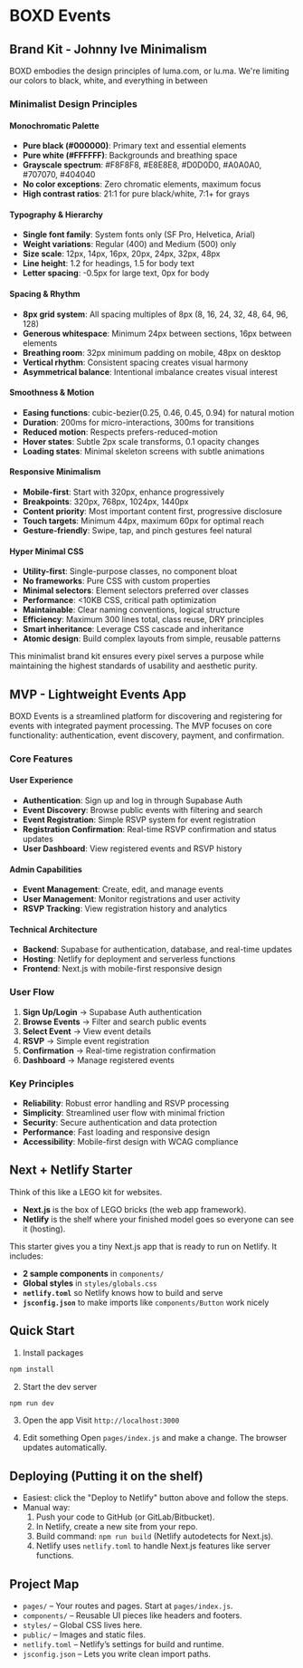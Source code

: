 # BOXD Events

## Brand Kit - Johnny Ive Minimalism

BOXD embodies the design principles of luma.com, or lu.ma. We're limiting our colors to black, white, and everything in between

### Minimalist Design Principles

#### **Monochromatic Palette**
- **Pure black (#000000)**: Primary text and essential elements
- **Pure white (#FFFFFF)**: Backgrounds and breathing space
- **Grayscale spectrum**: #F8F8F8, #E8E8E8, #D0D0D0, #A0A0A0, #707070, #404040
- **No color exceptions**: Zero chromatic elements, maximum focus
- **High contrast ratios**: 21:1 for pure black/white, 7:1+ for grays

#### **Typography & Hierarchy**
- **Single font family**: System fonts only (SF Pro, Helvetica, Arial)
- **Weight variations**: Regular (400) and Medium (500) only
- **Size scale**: 12px, 14px, 16px, 20px, 24px, 32px, 48px
- **Line height**: 1.2 for headings, 1.5 for body text
- **Letter spacing**: -0.5px for large text, 0px for body

#### **Spacing & Rhythm**
- **8px grid system**: All spacing multiples of 8px (8, 16, 24, 32, 48, 64, 96, 128)
- **Generous whitespace**: Minimum 24px between sections, 16px between elements
- **Breathing room**: 32px minimum padding on mobile, 48px on desktop
- **Vertical rhythm**: Consistent spacing creates visual harmony
- **Asymmetrical balance**: Intentional imbalance creates visual interest

#### **Smoothness & Motion**
- **Easing functions**: cubic-bezier(0.25, 0.46, 0.45, 0.94) for natural motion
- **Duration**: 200ms for micro-interactions, 300ms for transitions
- **Reduced motion**: Respects prefers-reduced-motion
- **Hover states**: Subtle 2px scale transforms, 0.1 opacity changes
- **Loading states**: Minimal skeleton screens with subtle animations

#### **Responsive Minimalism**
- **Mobile-first**: Start with 320px, enhance progressively
- **Breakpoints**: 320px, 768px, 1024px, 1440px
- **Content priority**: Most important content first, progressive disclosure
- **Touch targets**: Minimum 44px, maximum 60px for optimal reach
- **Gesture-friendly**: Swipe, tap, and pinch gestures feel natural

#### **Hyper Minimal CSS**
- **Utility-first**: Single-purpose classes, no component bloat
- **No frameworks**: Pure CSS with custom properties
- **Minimal selectors**: Element selectors preferred over classes
- **Performance**: <10KB CSS, critical path optimization
- **Maintainable**: Clear naming conventions, logical structure
- **Efficiency**: Maximum 300 lines total, class reuse, DRY principles
- **Smart inheritance**: Leverage CSS cascade and inheritance
- **Atomic design**: Build complex layouts from simple, reusable patterns

This minimalist brand kit ensures every pixel serves a purpose while maintaining the highest standards of usability and aesthetic purity.

## MVP - Lightweight Events App

BOXD Events is a streamlined platform for discovering and registering for events with integrated payment processing. The MVP focuses on core functionality: authentication, event discovery, payment, and confirmation.

### Core Features

#### **User Experience**
- **Authentication**: Sign up and log in through Supabase Auth
- **Event Discovery**: Browse public events with filtering and search
- **Event Registration**: Simple RSVP system for event registration
- **Registration Confirmation**: Real-time RSVP confirmation and status updates
- **User Dashboard**: View registered events and RSVP history

#### **Admin Capabilities**
- **Event Management**: Create, edit, and manage events
- **User Management**: Monitor registrations and user activity
- **RSVP Tracking**: View registration history and analytics

#### **Technical Architecture**
- **Backend**: Supabase for authentication, database, and real-time updates
- **Hosting**: Netlify for deployment and serverless functions
- **Frontend**: Next.js with mobile-first responsive design

### User Flow
1. **Sign Up/Login** → Supabase Auth authentication
2. **Browse Events** → Filter and search public events
3. **Select Event** → View event details
4. **RSVP** → Simple event registration
5. **Confirmation** → Real-time registration confirmation
6. **Dashboard** → Manage registered events

### Key Principles
- **Reliability**: Robust error handling and RSVP processing
- **Simplicity**: Streamlined user flow with minimal friction
- **Security**: Secure authentication and data protection
- **Performance**: Fast loading and responsive design
- **Accessibility**: Mobile-first design with WCAG compliance

## Next + Netlify Starter

Think of this like a LEGO kit for websites.
- **Next.js** is the box of LEGO bricks (the web app framework).
- **Netlify** is the shelf where your finished model goes so everyone can see it (hosting).

This starter gives you a tiny Next.js app that is ready to run on Netlify.
It includes:
- **2 sample components** in `components/`
- **Global styles** in `styles/globals.css`
- **`netlify.toml`** so Netlify knows how to build and serve
- **`jsconfig.json`** to make imports like `components/Button` work nicely

## Quick Start

1) Install packages
```bash
npm install
```

2) Start the dev server
```bash
npm run dev
```

3) Open the app
Visit `http://localhost:3000`

4) Edit something
Open `pages/index.js` and make a change. The browser updates automatically.

## Deploying (Putting it on the shelf)

- Easiest: click the "Deploy to Netlify" button above and follow the steps.
- Manual way:
  1. Push your code to GitHub (or GitLab/Bitbucket).
  2. In Netlify, create a new site from your repo.
  3. Build command: `npm run build` (Netlify autodetects for Next.js).
  4. Netlify uses `netlify.toml` to handle Next.js features like server functions.


## Project Map

- `pages/` – Your routes and pages. Start at `pages/index.js`.
- `components/` – Reusable UI pieces like headers and footers.
- `styles/` – Global CSS lives here.
- `public/` – Images and static files.
- `netlify.toml` – Netlify’s settings for build and runtime.
- `jsconfig.json` – Lets you write clean import paths.

